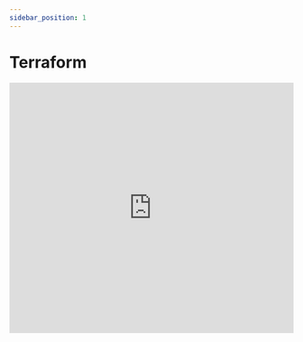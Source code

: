 ```yaml
---
sidebar_position: 1
---
```


# Terraform

<iframe width="100%" height="444" src="https://www.youtube.com/embed/videoseries?list=PLg5SS_4L6LYujWDTYb-Zbofdl44Jxb2l8" title="YouTube video player" frameborder="0" allow="accelerometer; autoplay; clipboard-write; encrypted-media; gyroscope; picture-in-picture; web-share" allowfullscreen></iframe>